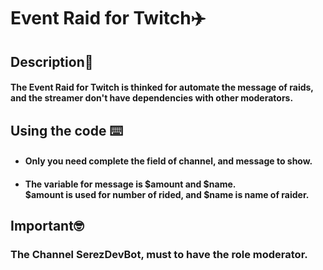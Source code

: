 # Event Raid for Twitch✈️

## Description📝
#### The Event Raid for Twitch is thinked for automate the message of raids, and the streamer don't have dependencies with other moderators.

## Using the code ⌨️
- #### Only you need complete the field of channel, and message to show.
- #### The variable for message is $amount and $name. <br> $amount is used for number of rided, and $name is name of raider.

## Important🤓
### **The Channel SerezDevBot, must to have the role moderator**.
